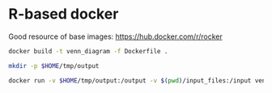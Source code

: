 # R-based docker

Good resource of base images: https://hub.docker.com/r/rocker

```bash
docker build -t venn_diagram -f Dockerfile .

mkdir -p $HOME/tmp/output

docker run -v $HOME/tmp/output:/output -v $(pwd)/input_files:/input venn_diagram Rscript do_venn.R /input/venn1.txt /input/venn2.txt
```
